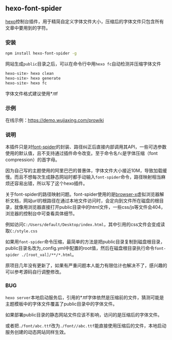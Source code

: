 ## hexo-font-spider

[hexo](https://hexo.io/)控制台插件，用于精简自定义字体文件大小，压缩后的字体文件只包含所有文章中要用到的字符。

### 安装

```bash
npm install hexo-font-spider -g
```

网站生成`public`目录之后，可以在命令行中用`hexo fc`自动检测并压缩字体文件

```bash
hexo-site> hexo clean
hexo-site> hexo generate
hexo-site> hexo fc
```

字体文件格式建议使用*.ttf

### 示例

在线示例：<a href="https://demo.wujiaxing.com/prowiki" target="_blank">https://demo.wujiaxing.com/prowiki</a>

### 说明

本插件只是对[font-spider](https://www.npmjs.com/package/font-spider)的封装、路径纠正后直接内部调用其API，一些可选参数使用的默认值，且不支持通过插件命令改变。至于命令名`fc`是字体压缩（font compression）的首字母。

因为自己写的主题使用的阿里巴巴的普惠体，字体文件大小接近10M，导致加载缓慢。而且不想每次生成静态网站时都手动输入`font-spider`命令，路径映射相当麻烦还容易出错，所以写了这个hexo插件。

关于font-spider的路径映射问题。font-spider使用的是[browser-x](https://www.npmjs.com/package/browser-x)虚拟浏览器解析文档，网站url的根路径在通过本地文件访问时，会定向到文件所在磁盘的根目录，就像用浏览器直接打开public目录中的html文件，一些css/js等文件会404，浏览器的控制台中可查看具体细节。

例如访问`C:/Users/default/Desktop/index.html`，其中引用的css文件会变成读取`C:/style.css`

如果用`font-spider`命令压缩，最简单的方法是把public目录复制到磁盘根目录，public目录名改为_config.yml中配置的root值，然后在磁盘根目录执行命令`font-spider ./[root_val]/**/*.html`。

原项目几年没有更新了，如果有严重问题本人能力有限估计也解决不了，感兴趣的可以参考源码自行调整修改。

### BUG

`hexo server`本地启动服务后，引用的*.ttf字体依然是压缩前的文件，猜测可能是主题模板中的字体文件覆盖了public目录中的字体文件。

如果部署public目录的静态网站文件应该不影响，访问的是压缩后的字体文件。

或者把`./font/abc.ttf`改为`./font//abc.ttf`能直接使用压缩后的文件，本地启动服务创建的动态网站同样生效。
